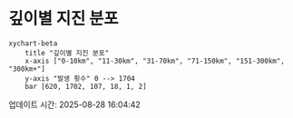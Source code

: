 # 깊이별 지진 분포

```mermaid
xychart-beta
    title "깊이별 지진 분포"
    x-axis ["0-10km", "11-30km", "31-70km", "71-150km", "151-300km", "300km+"]
    y-axis "발생 횟수" 0 --> 1704
    bar [620, 1702, 107, 18, 1, 2]
```

업데이트 시간: 2025-08-28 16:04:42
